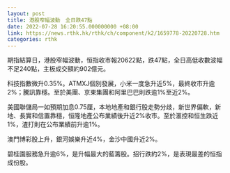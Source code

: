 ```yaml
---
layout: post
title: 港股窄幅波動　全日跌47點
date: 2022-07-28 16:20:55.000000000 +08:00
link: https://news.rthk.hk/rthk/ch/component/k2/1659778-20220728.htm
categories: rthk
---
```


期指結算日，港股窄幅波動，恒指收市報20622點，跌47點，全日高低收數波幅不足240點，主板成交額約902億元。

科技指數微升0.35%。ATMXJ個別發展，小米一度急升近5%，最終收市升逾2%；騰訊靠穩。至於美團、京東集團和阿里巴巴則跌逾1%至近2%。

美國聯儲局一如預期加息0.75厘，本地地產和銀行股走勢分歧，新世界偏軟，新地、長實和信置靠穩，恒隆地產公布業績後升近2%收市。至於滙控和恒生跌近1%，渣打則在公布業績前升逾1%。

澳門博彩股上升，銀河娛樂升近4%，金沙中國升近2%。

碧桂園服務急升逾6%，是升幅最大的藍籌股。招行跌約2%，是表現最差的恒指成份股。
